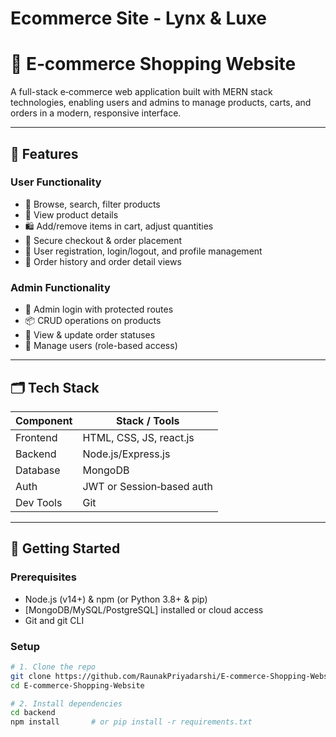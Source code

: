 # Ecommerce Site - Lynx & Luxe
# 🛒 E‑commerce Shopping Website

A full-stack e‑commerce web application built with MERN stack technologies, enabling users and admins to manage products, carts, and orders in a modern, responsive interface.

---

## 🧩 Features

### User Functionality
- 🧵 Browse, search, filter products  
- 📄 View product details  
- 🛍️ Add/remove items in cart, adjust quantities  
- 🧾 Secure checkout & order placement  
- 👤 User registration, login/logout, and profile management  
- 📜 Order history and order detail views  

### Admin Functionality
- 🔐 Admin login with protected routes  
- 📦 CRUD operations on products  
- 🛒 View & update order statuses  
- 👥 Manage users (role-based access)

---

## 🗂️ Tech Stack

| Component     | Stack / Tools                     |
|---------------|-----------------------------------|
| Frontend      | HTML, CSS, JS, react.js    |
| Backend       | Node.js/Express.js |
| Database      | MongoDB |
| Auth          | JWT or Session‑based auth         |
| Dev Tools     | Git |

---

## 📂 Getting Started

### Prerequisites
- Node.js (v14+) & npm (or Python 3.8+ & pip)
- [MongoDB/MySQL/PostgreSQL] installed or cloud access
- Git and git CLI

### Setup
```bash
# 1. Clone the repo
git clone https://github.com/RaunakPriyadarshi/E‑commerce‑Shopping‑Website.git
cd E‑commerce‑Shopping‑Website

# 2. Install dependencies
cd backend
npm install       # or pip install -r requirements.txt
